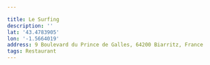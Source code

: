 ```yaml
---

title: Le Surfing
description: ''
lat: '43.4783905'
lon: '-1.5664019'
address: 9 Boulevard du Prince de Galles, 64200 Biarritz, France
tags: Restaurant
---
```

